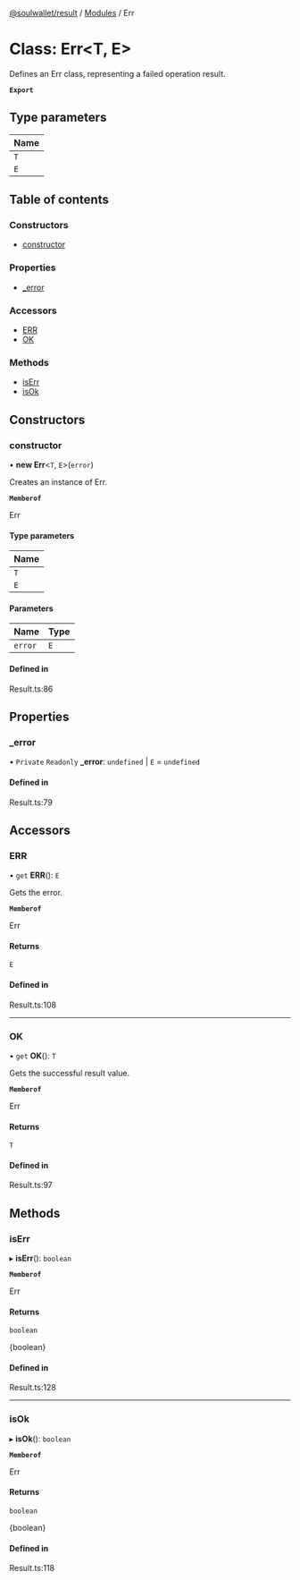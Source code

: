 [@soulwallet/result](../README.md) / [Modules](../modules.md) / Err

# Class: Err<T, E\>

Defines an Err class, representing a failed operation result.

**`Export`**

## Type parameters

| Name |
| :------ |
| `T` |
| `E` |

## Table of contents

### Constructors

- [constructor](Err.md#constructor)

### Properties

- [\_error](Err.md#_error)

### Accessors

- [ERR](Err.md#err)
- [OK](Err.md#ok)

### Methods

- [isErr](Err.md#iserr)
- [isOk](Err.md#isok)

## Constructors

### constructor

• **new Err**<`T`, `E`\>(`error`)

Creates an instance of Err.

**`Memberof`**

Err

#### Type parameters

| Name |
| :------ |
| `T` |
| `E` |

#### Parameters

| Name | Type |
| :------ | :------ |
| `error` | `E` |

#### Defined in

Result.ts:86

## Properties

### \_error

• `Private` `Readonly` **\_error**: `undefined` \| `E` = `undefined`

#### Defined in

Result.ts:79

## Accessors

### ERR

• `get` **ERR**(): `E`

Gets the error.

**`Memberof`**

Err

#### Returns

`E`

#### Defined in

Result.ts:108

___

### OK

• `get` **OK**(): `T`

Gets the successful result value.

**`Memberof`**

Err

#### Returns

`T`

#### Defined in

Result.ts:97

## Methods

### isErr

▸ **isErr**(): `boolean`

**`Memberof`**

Err

#### Returns

`boolean`

{boolean}

#### Defined in

Result.ts:128

___

### isOk

▸ **isOk**(): `boolean`

**`Memberof`**

Err

#### Returns

`boolean`

{boolean}

#### Defined in

Result.ts:118
